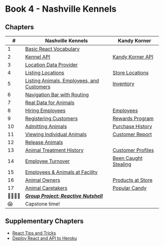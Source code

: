 # Book 4 - Nashville Kennels

## Chapters

| #  | Nashville Kennels | Kandy Korner |
|--|--|--|
| 1 | [Basic React Vocabulary](./chapters/REACT_BASICS.md) |  |
| 2 | [Kennel API](./chapters/KENNEL_API.md) | [Kandy Korner API](./chapters/KANDY_API.md) |
| 3 | [Location Data Provider](./chapters/DATA_PROVIDER.md) |  |
| 4 | [Listing Locations](./chapters/LIST_USECONTEXT.md) | [Store Locations](./chapters/KK_STORES.md) |
| 5 | [Listing Animals, Employees, and Customers](./chapters/LIVE_DATA.md) | [Inventory](./chapters/KK_INVENTORY.md) |
| 6 | [Navigation Bar with Routing](./chapters/ROUTING.md) |  |
| 7 | [Real Data for Animals](./chapters/MULTIPLE_PROVIDERS.md) |  |
| 8 | [Hiring Employees](./chapters/FORMS_USEREF.md) | [Employees](./chapters/KK_EMPLOYEES.md) |
| 9 | [Registering Customers](./chapters/AUTHENTICATION.md) | [Rewards Program](./chapters/KK_CUSTOMERS.md) |
| 10 | [Admitting Animals](./chapters/ADMIT_ANIMAL.md) | [Purchase History](./chapters/KK_PURCHASES.md) |
| 11 | [Viewing Individual Animals](./chapters/DYNAMIC_ROUTING.md) | [Customer Report](./chapters/KK_REPORT.md) |
| 12 | [Release Animals](./chapters/DELETE.md) |  |
| 13 | [Animal Treatment History](./chapters/EDIT.md) | [Customer Profiles](./chapters/KK_PROFILES.md) |
| 14 | [Employee Turnover](./chapters/DELETE.md) | [Been Caught Stealing](./chapters/KK_DELETE.md) |
| 15 | [Employees &amp; Animals at Facility](./chapters/FACILITY_PROVIDERS.md) |  |
| 16 | [Animal Owners](./chapters/ANIMAL_PROVIDERS.md) | [Products at Store](./chapters/KK_STORE_PROVIDERS.md) |
| 17 | [Animal Caretakers](./chapters/EMPLOYEE_PROVIDERS.md) | [Popular Candy](./chapters/KK_CANDY_PROVIDERS.md) |
| 👨‍👨‍👦‍👦 | [**_Group Project: Reactive Nutshell_**](./chapters/REACT_NUTSHELL.md) |  |
| 😱 | Capstone time! |  |


## Supplementary Chapters

* [React Tips and Tricks](./chapters/REACT_TIPS.md)
* [Deploy React and API to Heroku](./chapters/JSON_SERVER_HEROKU.md)
